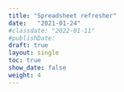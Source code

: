 ```yaml
---
title: "Spreadsheet refresher"
date:   "2021-01-24"
#classdate: "2022-01-11"
#publishDate: 
draft: true
layout: single
toc: true
show_date: false
weight: 4
--- 
```


